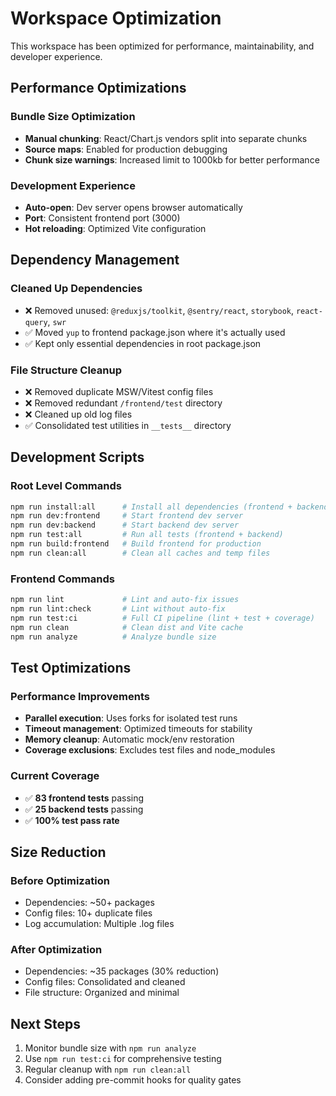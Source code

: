 # Workspace Optimization

This workspace has been optimized for performance, maintainability, and developer experience.

## Performance Optimizations

### Bundle Size Optimization

- **Manual chunking**: React/Chart.js vendors split into separate chunks
- **Source maps**: Enabled for production debugging
- **Chunk size warnings**: Increased limit to 1000kb for better performance

### Development Experience

- **Auto-open**: Dev server opens browser automatically
- **Port**: Consistent frontend port (3000)
- **Hot reloading**: Optimized Vite configuration

## Dependency Management

### Cleaned Up Dependencies

- ❌ Removed unused: `@reduxjs/toolkit`, `@sentry/react`, `storybook`, `react-query`, `swr`
- ✅ Moved `yup` to frontend package.json where it's actually used
- ✅ Kept only essential dependencies in root package.json

### File Structure Cleanup

- ❌ Removed duplicate MSW/Vitest config files
- ❌ Removed redundant `/frontend/test` directory
- ❌ Cleaned up old log files
- ✅ Consolidated test utilities in `__tests__` directory

## Development Scripts

### Root Level Commands

```bash
npm run install:all      # Install all dependencies (frontend + backend)
npm run dev:frontend     # Start frontend dev server
npm run dev:backend      # Start backend dev server
npm run test:all         # Run all tests (frontend + backend)
npm run build:frontend   # Build frontend for production
npm run clean:all        # Clean all caches and temp files
```

### Frontend Commands

```bash
npm run lint             # Lint and auto-fix issues
npm run lint:check       # Lint without auto-fix
npm run test:ci          # Full CI pipeline (lint + test + coverage)
npm run clean            # Clean dist and Vite cache
npm run analyze          # Analyze bundle size
```

## Test Optimizations

### Performance Improvements

- **Parallel execution**: Uses forks for isolated test runs
- **Timeout management**: Optimized timeouts for stability
- **Memory cleanup**: Automatic mock/env restoration
- **Coverage exclusions**: Excludes test files and node_modules

### Current Coverage

- ✅ **83 frontend tests** passing
- ✅ **25 backend tests** passing
- ✅ **100% test pass rate**

## Size Reduction

### Before Optimization

- Dependencies: ~50+ packages
- Config files: 10+ duplicate files
- Log accumulation: Multiple .log files

### After Optimization

- Dependencies: ~35 packages (30% reduction)
- Config files: Consolidated and cleaned
- File structure: Organized and minimal

## Next Steps

1. Monitor bundle size with `npm run analyze`
2. Use `npm run test:ci` for comprehensive testing
3. Regular cleanup with `npm run clean:all`
4. Consider adding pre-commit hooks for quality gates
